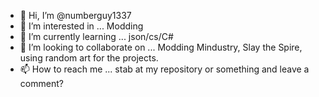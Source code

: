 - 👋 Hi, I’m @numberguy1337
- 👀 I’m interested in ... Modding
- 🌱 I’m currently learning ... json/cs/C#
- 💞️ I’m looking to collaborate on ... Modding Mindustry, Slay the Spire, using random art for the projects.
- 📫 How to reach me ... stab at my repository or something and leave a comment?

<!---
numberguy1337/numberguy1337 is a ✨ special ✨ repository because its `README.md` (this file) appears on your GitHub profile.
You can click the Preview link to take a look at your changes.
--->
